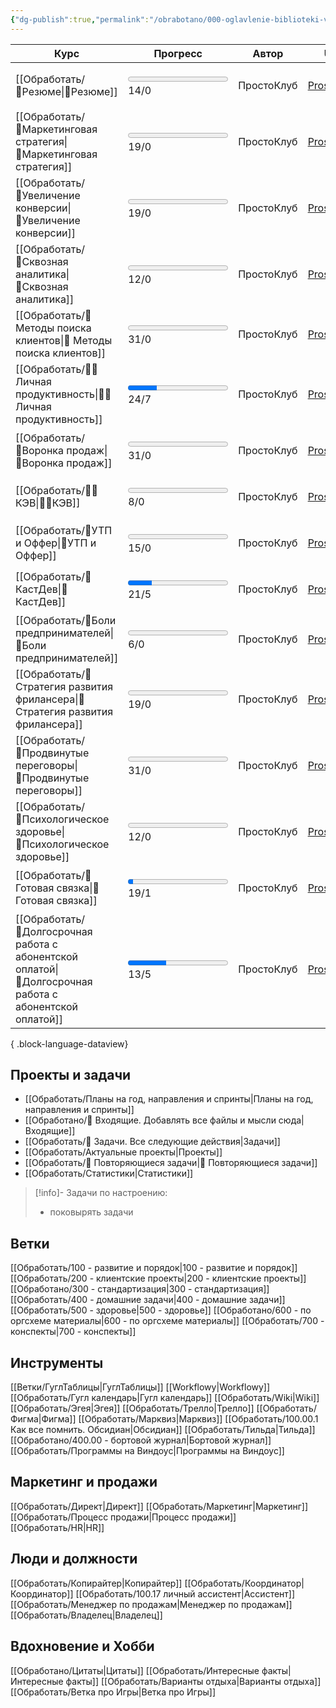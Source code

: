 ```yaml
---
{"dg-publish":true,"permalink":"/obrabotano/000-oglavlenie-biblioteki-vetki/"}
---
```



| Курс                                                                                                       | Прогресс                                            | Автор      | URL                                                                                                                            |
| ---------------------------------------------------------------------------------------------------------- | --------------------------------------------------- | ---------- | ------------------------------------------------------------------------------------------------------------------------------ |
| [[Обработать/🔸Резюме\|🔸Резюме]]                                                                       | <p> <progress max=14 value=0> </progress> 14/0 </p> | ПростоКлуб | [ProstoClub](https://prostoclub.ru/modules/kak-sdelat-prodayushee-rezyume-marketologa)                                         |
| [[Обработать/🔸Маркетинговая стратегия\|🔸Маркетинговая стратегия]]                                     | <p> <progress max=19 value=0> </progress> 19/0 </p> | ПростоКлуб | [ProstoClub](https://prostoclub.ru/modules/kak-sdelat-effektivnuyu-strategiyu-lidogeneracii-dlya-proekta)                      |
| [[Обработать/🔸Увеличение конверсии\|🔸Увеличение конверсии]]                                           | <p> <progress max=19 value=0> </progress> 19/0 </p> | ПростоКлуб | [ProstoClub](https://prostoclub.ru/modules/gotovaya-svyazka/24)                                                                |
| [[Обработать/🔸Сквозная аналитика\|🔸Сквозная аналитика]]                                               | <p> <progress max=12 value=0> </progress> 12/0 </p> | ПростоКлуб | [ProstoClub](https://prostoclub.ru/modules/kak-tochno-pravilno-i-avtomatizirovano-schitat-vsyu-neobhodimuyu-statistiku)        |
| [[Обработать/🔸 Методы поиска клиентов\|🔸 Методы поиска клиентов]]                                     | <p> <progress max=31 value=0> </progress> 31/0 </p> | ПростоКлуб | [ProstoClub](https://prostoclub.ru/modules/proverennye-sposoby-bystro-najti-i-zakryt-klienta)                                  |
| [[Обработать/🔸🔥 Личная продуктивность\|🔸🔥 Личная продуктивность]]                                   | <p> <progress max=24 value=7> </progress> 24/7 </p> | ПростоКлуб | [ProstoClub](https://prostoclub.ru/modules/gotovaya-shema-povysheniya-lichnoj-produktivnosti)                                  |
| [[Обработать/🔸Воронка продаж\|🔸Воронка продаж]]                                                       | <p> <progress max=31 value=0> </progress> 31/0 </p> | ПростоКлуб | [ProstoClub](https://prostoclub.ru/modules/effektivnaya-voronka-prodazh-na-uslugi-marketologa)                                 |
| [[Обработать/🔸🔥КЭВ\|🔸🔥КЭВ]]                                                                         | <p> <progress max=8 value=0> </progress> 8/0 </p>   | ПростоКлуб | [ProstoClub](https://prostoclub.ru/modules/kak-sdelat-krutoj-kev-i-matematika-kevov)                                           |
| [[Обработать/🔸УТП и Оффер\|🔸УТП и Оффер]]                                                             | <p> <progress max=15 value=0> </progress> 15/0 </p> | ПростоКлуб | [ProstoClub](https://prostoclub.ru/modules/kak-sozdavat-prodayushie-ofery)                                                     |
| [[Обработать/🔸 КастДев\|🔸 КастДев]]                                                                   | <p> <progress max=21 value=5> </progress> 21/5 </p> | ПростоКлуб | [ProstoClub](https://prostoclub.ru/modules/kak-provodit-kastdev-kotoryj-budet-uvelichivat-prodazhi)                            |
| [[Обработать/🔸Боли предпринимателей\|🔸Боли предпринимателей]]                                         | <p> <progress max=6 value=0> </progress> 6/0 </p>   | ПростоКлуб | [ProstoClub](https://prostoclub.ru/modules/podrobnyj-razbor-provedennogo-nami-kastdeva-predprinimatelej-s-lichnym-dohodom-500) |
| [[Обработать/🔸 Стратегия развития фрилансера\|🔸 Стратегия развития фрилансера]]                       | <p> <progress max=19 value=0> </progress> 19/0 </p> | ПростоКлуб | [ProstoClub](https://prostoclub.ru/modules/strategia-razvitia-iz-specialista-v-millionera)                                     |
| [[Обработать/🔸Продвинутые переговоры\|🔸Продвинутые переговоры]]                                       | <p> <progress max=31 value=0> </progress> 31/0 </p> | ПростоКлуб | [ProstoClub](https://prostoclub.ru/modules/prodazhi-uslug-marketologa)                                                         |
| [[Обработать/🔸Психологическое здоровье\|🔸Психологическое здоровье]]                                   | <p> <progress max=12 value=0> </progress> 12/0 </p> | ПростоКлуб | [ProstoClub](https://prostoclub.ru/modules/podrobnyj-razbor-top-7-psihologicheskih-problem-frilanserov)                        |
| [[Обработать/🔸 Готовая связка\|🔸 Готовая связка]]                                                     | <p> <progress max=19 value=1> </progress> 19/1 </p> | ПростоКлуб | [ProstoClub](https://prostoclub.ru/modules/gotovaya-svyazka/24)                                                                |
| [[Обработать/🔸Долгосрочная работа с абонентской оплатой\|🔸Долгосрочная работа с абонентской оплатой]] | <p> <progress max=13 value=5> </progress> 13/5 </p> | ПростоКлуб | [ProstoClub](https://prostoclub.ru/modules/kak-vystroit-s-klientom-dolgosrochnuyu-rabotu/)                                     |

{ .block-language-dataview}

## Проекты и задачи 
- [[Обработать/Планы на год, направления и спринты\|Планы на год, направления и спринты]]
- [[Обработано/📩 Входящие. Добавлять все файлы и мысли сюда\|Входящие]]
- [[Обработать/📝 Задачи. Все следующие действия\|Задачи]]
- [[Обработать/Актуальные проекты\|Проекты]]
- [[Обработать/🔁 Повторяющиеся задачи\|🔁 Повторяющиеся задачи]]
- [[Обработать/Статистики\|Статистики]] 
> [!info]- Задачи по настроению:
> - поковырять задачи

## Ветки
[[Обработать/100 - развитие и порядок\|100 - развитие и порядок]]
[[Обработать/200 - клиентские проекты\|200 - клиентские проекты]]
[[Обработано/300 - стандартизация\|300 - стандартизация]]
[[Обработать/400 - домашние задачи\|400 - домашние задачи]]
[[Обработать/500 - здоровье\|500 - здоровье]]
[[Обработано/600 - по оргсхеме материалы\|600 - по оргсхеме материалы]] 
[[Обработать/700 - конспекты\|700 - конспекты]]


## Инструменты
[[Ветки/ГуглТаблицы\|ГуглТаблицы]]
[[Workflowy\|Workflowy]]
[[Обработать/Гугл календарь\|Гугл календарь]]
[[Обработать/Wiki\|Wiki]]
[[Обработать/Эгея\|Эгея]]
[[Обработать/Трелло\|Трелло]]
[[Обработать/Фигма\|Фигма]]
[[Обработать/Марквиз\|Марквиз]]
[[Обработать/100.00.1 Как все помнить. Обсидиан\|Обсидиан]]
[[Обработать/Тильда\|Тильда]]
[[Обработано/400.00 - бортовой журнал\|Бортовой журнал]]
[[Обработать/Программы на Виндоус\|Программы на Виндоус]]
## Маркетинг и продажи
[[Обработать/Директ\|Директ]]
[[Обработать/Маркетинг\|Маркетинг]]
[[Обработать/Процесс продажи\|Процесс продажи]]
[[Обработать/HR\|HR]]



## Люди и должности
[[Обработать/Копирайтер\|Копирайтер]]
[[Обработать/Координатор\|Координатор]]
[[Обработать/100.17 личный ассистент\|Ассистент]]
[[Обработать/Менеджер по продажам\|Менеджер по продажам]]
[[Обработать/Владелец\|Владелец]]




## Вдохновение и Хобби
[[Обработано/Цитаты\|Цитаты]]
[[Обработать/Интересные факты\|Интересные факты]]
[[Обработать/Варианты отдыха\|Варианты отдыха]]
[[Обработать/Ветка про Игры\|Ветка про Игры]]
